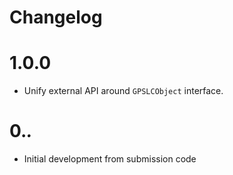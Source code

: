 Changelog
=========


# 1.0.0

- Unify external API around `GPSLCObject` interface.

# 0.*.*

- Initial development from submission code